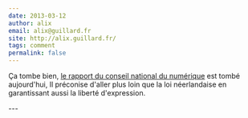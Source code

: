 ```yaml
---
date: 2013-03-12
author: alix
email: alix@guillard.fr
site: http://alix.guillard.fr/
tags: comment
permalink: false
---
```


<p>Ça tombe bien, <a title="RAPPORT RELATIF A L'AVIS NETNEUTRALITE N°2013-1 du 1 er mars 2013" hreflang="fr" href="http://www.scribd.com/doc/129907876/CNNum-rapport-sur-la-neutralite-du-net">le rapport du conseil national du numérique</a> est tombé aujourd'hui, Il préconise d'aller plus loin que la loi néerlandaise en garantissant aussi la liberté d'expression.</p>
---